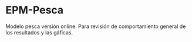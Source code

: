 # EPM-Pesca
Modelo pesca versión online. Para revisión de comportamiento general de los resultados y las gáficas.
